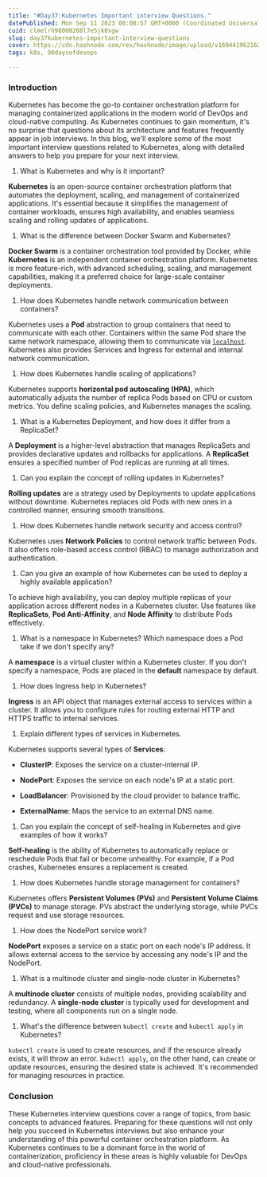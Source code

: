 ```yaml
---
title: "#Day37:Kubernetes Important interview Questions."
datePublished: Mon Sep 11 2023 08:08:57 GMT+0000 (Coordinated Universal Time)
cuid: clmelrh98000208l7e5jk0xgw
slug: day37kubernetes-important-interview-questions
cover: https://cdn.hashnode.com/res/hashnode/image/upload/v1694419621629/b6cb8901-4454-4267-81df-a402d2da5d2b.png
tags: k8s, 90daysofdevops

---
```


### Introduction

Kubernetes has become the go-to container orchestration platform for managing containerized applications in the modern world of DevOps and cloud-native computing. As Kubernetes continues to gain momentum, it's no surprise that questions about its architecture and features frequently appear in job interviews. In this blog, we'll explore some of the most important interview questions related to Kubernetes, along with detailed answers to help you prepare for your next interview.

1. What is Kubernetes and why is it important?
    

**Kubernetes** is an open-source container orchestration platform that automates the deployment, scaling, and management of containerized applications. It's essential because it simplifies the management of container workloads, ensures high availability, and enables seamless scaling and rolling updates of applications.

1. What is the difference between Docker Swarm and Kubernetes?
    

**Docker Swarm** is a container orchestration tool provided by Docker, while **Kubernetes** is an independent container orchestration platform. Kubernetes is more feature-rich, with advanced scheduling, scaling, and management capabilities, making it a preferred choice for large-scale container deployments.

1. How does Kubernetes handle network communication between containers?
    

Kubernetes uses a **Pod** abstraction to group containers that need to communicate with each other. Containers within the same Pod share the same network namespace, allowing them to communicate via [`localhost`](http://localhost). Kubernetes also provides Services and Ingress for external and internal network communication.

1. How does Kubernetes handle scaling of applications?
    

Kubernetes supports **horizontal pod autoscaling (HPA)**, which automatically adjusts the number of replica Pods based on CPU or custom metrics. You define scaling policies, and Kubernetes manages the scaling.

1. What is a Kubernetes Deployment, and how does it differ from a ReplicaSet?
    

A **Deployment** is a higher-level abstraction that manages ReplicaSets and provides declarative updates and rollbacks for applications. A **ReplicaSet** ensures a specified number of Pod replicas are running at all times.

1. Can you explain the concept of rolling updates in Kubernetes?
    

**Rolling updates** are a strategy used by Deployments to update applications without downtime. Kubernetes replaces old Pods with new ones in a controlled manner, ensuring smooth transitions.

1. How does Kubernetes handle network security and access control?
    

Kubernetes uses **Network Policies** to control network traffic between Pods. It also offers role-based access control (RBAC) to manage authorization and authentication.

1. Can you give an example of how Kubernetes can be used to deploy a highly available application?
    

To achieve high availability, you can deploy multiple replicas of your application across different nodes in a Kubernetes cluster. Use features like **ReplicaSets**, **Pod Anti-Affinity**, and **Node Affinity** to distribute Pods effectively.

1. What is a namespace in Kubernetes? Which namespace does a Pod take if we don't specify any?
    

A **namespace** is a virtual cluster within a Kubernetes cluster. If you don't specify a namespace, Pods are placed in the **default** namespace by default.

1. How does Ingress help in Kubernetes?
    

**Ingress** is an API object that manages external access to services within a cluster. It allows you to configure rules for routing external HTTP and HTTPS traffic to internal services.

1. Explain different types of services in Kubernetes.
    

Kubernetes supports several types of **Services**:

* **ClusterIP**: Exposes the service on a cluster-internal IP.
    
* **NodePort**: Exposes the service on each node's IP at a static port.
    
* **LoadBalancer**: Provisioned by the cloud provider to balance traffic.
    
* **ExternalName**: Maps the service to an external DNS name.
    

1. Can you explain the concept of self-healing in Kubernetes and give examples of how it works?
    

**Self-healing** is the ability of Kubernetes to automatically replace or reschedule Pods that fail or become unhealthy. For example, if a Pod crashes, Kubernetes ensures a replacement is created.

1. How does Kubernetes handle storage management for containers?
    

Kubernetes offers **Persistent Volumes (PVs)** and **Persistent Volume Claims (PVCs)** to manage storage. PVs abstract the underlying storage, while PVCs request and use storage resources.

1. How does the NodePort service work?
    

**NodePort** exposes a service on a static port on each node's IP address. It allows external access to the service by accessing any node's IP and the NodePort.

1. What is a multinode cluster and single-node cluster in Kubernetes?
    

A **multinode cluster** consists of multiple nodes, providing scalability and redundancy. A **single-node cluster** is typically used for development and testing, where all components run on a single node.

1. What's the difference between `kubectl create` and `kubectl apply` in Kubernetes?
    

`kubectl create` is used to create resources, and if the resource already exists, it will throw an error. `kubectl apply`, on the other hand, can create or update resources, ensuring the desired state is achieved. It's recommended for managing resources in practice.

### Conclusion

These Kubernetes interview questions cover a range of topics, from basic concepts to advanced features. Preparing for these questions will not only help you succeed in Kubernetes interviews but also enhance your understanding of this powerful container orchestration platform. As Kubernetes continues to be a dominant force in the world of containerization, proficiency in these areas is highly valuable for DevOps and cloud-native professionals.